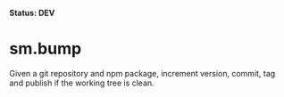 **Status: DEV**

sm.bump
=======

Given a git repository and npm package, increment version, commit, tag and publish if the working tree is clean.
